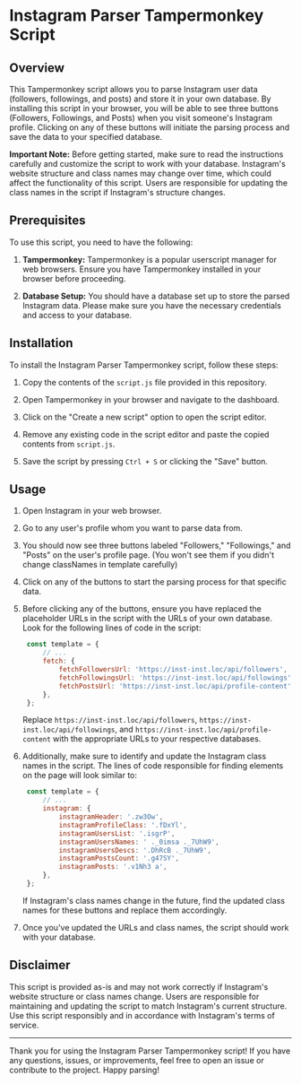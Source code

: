# Instagram Parser Tampermonkey Script

## Overview

This Tampermonkey script allows you to parse Instagram user data (followers, followings, and posts) and store it in your own database. By installing this script in your browser, you will be able to see three buttons (Followers, Followings, and Posts) when you visit someone's Instagram profile. Clicking on any of these buttons will initiate the parsing process and save the data to your specified database.

**Important Note:** Before getting started, make sure to read the instructions carefully and customize the script to work with your database. Instagram's website structure and class names may change over time, which could affect the functionality of this script. Users are responsible for updating the class names in the script if Instagram's structure changes.

## Prerequisites

To use this script, you need to have the following:

1. **Tampermonkey:** Tampermonkey is a popular userscript manager for web browsers. Ensure you have Tampermonkey installed in your browser before proceeding.

2. **Database Setup:** You should have a database set up to store the parsed Instagram data. Please make sure you have the necessary credentials and access to your database.

## Installation

To install the Instagram Parser Tampermonkey script, follow these steps:

1. Copy the contents of the `script.js` file provided in this repository.

2. Open Tampermonkey in your browser and navigate to the dashboard.

3. Click on the "Create a new script" option to open the script editor.

4. Remove any existing code in the script editor and paste the copied contents from `script.js`.

5. Save the script by pressing `Ctrl + S` or clicking the "Save" button.

## Usage

1. Open Instagram in your web browser.

2. Go to any user's profile whom you want to parse data from.

3. You should now see three buttons labeled "Followers," "Followings," and "Posts" on the user's profile page. (You won't see them if you didn't change classNames in template carefully)

4. Click on any of the buttons to start the parsing process for that specific data.

5. Before clicking any of the buttons, ensure you have replaced the placeholder URLs in the script with the URLs of your own database. Look for the following lines of code in the script:

   ```javascript
    const template = {
        // ...
        fetch: {
            fetchFollowersUrl: 'https://inst-inst.loc/api/followers',
            fetchFollowingsUrl: 'https://inst-inst.loc/api/followings',
            fetchPostsUrl: 'https://inst-inst.loc/api/profile-content',
        },
    };
   ```

   Replace `https://inst-inst.loc/api/followers`, `https://inst-inst.loc/api/followings`, and `https://inst-inst.loc/api/profile-content` with the appropriate URLs to your respective databases.

6. Additionally, make sure to identify and update the Instagram class names in the script. The lines of code responsible for finding elements on the page will look similar to:

   ```javascript
    const template = {
        // ...
        instagram: {
            instagramHeader: '.zw3Ow',
            instagramProfileClass: '.fDxYl',
            instagramUsersList: '.isgrP',
            instagramUsersNames: ' ._0imsa ._7UhW9',
            instagramUsersDescs: '.DhRcB ._7UhW9',
            instagramPostsCount: '.g47SY',
            instagramPosts: '.v1Nh3 a',
        },
    };
   ```

   If Instagram's class names change in the future, find the updated class names for these buttons and replace them accordingly.

7. Once you've updated the URLs and class names, the script should work with your database.

## Disclaimer

This script is provided as-is and may not work correctly if Instagram's website structure or class names change. Users are responsible for maintaining and updating the script to match Instagram's current structure. Use this script responsibly and in accordance with Instagram's terms of service.

---

Thank you for using the Instagram Parser Tampermonkey script! If you have any questions, issues, or improvements, feel free to open an issue or contribute to the project. Happy parsing!
